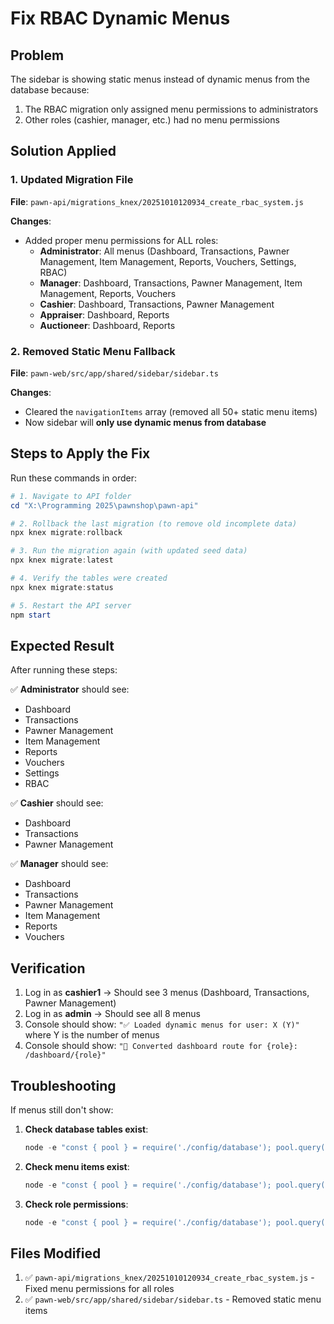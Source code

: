 # Fix RBAC Dynamic Menus

## Problem
The sidebar is showing static menus instead of dynamic menus from the database because:
1. The RBAC migration only assigned menu permissions to administrators
2. Other roles (cashier, manager, etc.) had no menu permissions

## Solution Applied

### 1. Updated Migration File
**File**: `pawn-api/migrations_knex/20251010120934_create_rbac_system.js`

**Changes**:
- Added proper menu permissions for ALL roles:
  - **Administrator**: All menus (Dashboard, Transactions, Pawner Management, Item Management, Reports, Vouchers, Settings, RBAC)
  - **Manager**: Dashboard, Transactions, Pawner Management, Item Management, Reports, Vouchers
  - **Cashier**: Dashboard, Transactions, Pawner Management
  - **Appraiser**: Dashboard, Reports
  - **Auctioneer**: Dashboard, Reports

### 2. Removed Static Menu Fallback
**File**: `pawn-web/src/app/shared/sidebar/sidebar.ts`

**Changes**:
- Cleared the `navigationItems` array (removed all 50+ static menu items)
- Now sidebar will **only use dynamic menus from database**

## Steps to Apply the Fix

Run these commands in order:

```powershell
# 1. Navigate to API folder
cd "X:\Programming 2025\pawnshop\pawn-api"

# 2. Rollback the last migration (to remove old incomplete data)
npx knex migrate:rollback

# 3. Run the migration again (with updated seed data)
npx knex migrate:latest

# 4. Verify the tables were created
npx knex migrate:status

# 5. Restart the API server
npm start
```

## Expected Result

After running these steps:

✅ **Administrator** should see:
- Dashboard
- Transactions
- Pawner Management
- Item Management
- Reports
- Vouchers
- Settings
- RBAC

✅ **Cashier** should see:
- Dashboard
- Transactions  
- Pawner Management

✅ **Manager** should see:
- Dashboard
- Transactions
- Pawner Management
- Item Management
- Reports
- Vouchers

## Verification

1. Log in as **cashier1** → Should see 3 menus (Dashboard, Transactions, Pawner Management)
2. Log in as **admin** → Should see all 8 menus
3. Console should show: `"✅ Loaded dynamic menus for user: X (Y)"` where Y is the number of menus
4. Console should show: `"🔄 Converted dashboard route for {role}: /dashboard/{role}"`

## Troubleshooting

If menus still don't show:

1. **Check database tables exist**:
   ```powershell
   node -e "const { pool } = require('./config/database'); pool.query('SELECT table_name FROM information_schema.tables WHERE table_schema = \'public\' AND table_name IN (\'menu_items\', \'roles\', \'employee_roles\', \'role_menu_permissions\') ORDER BY table_name').then(r => { console.log(r.rows); process.exit(); });"
   ```

2. **Check menu items exist**:
   ```powershell
   node -e "const { pool } = require('./config/database'); pool.query('SELECT * FROM menu_items ORDER BY order_index').then(r => { console.log(r.rows); process.exit(); });"
   ```

3. **Check role permissions**:
   ```powershell
   node -e "const { pool } = require('./config/database'); pool.query('SELECT r.name as role, m.name as menu FROM role_menu_permissions rmp JOIN roles r ON rmp.role_id = r.id JOIN menu_items m ON rmp.menu_item_id = m.id ORDER BY r.name, m.order_index').then(r => { console.log(r.rows); process.exit(); });"
   ```

## Files Modified

1. ✅ `pawn-api/migrations_knex/20251010120934_create_rbac_system.js` - Fixed menu permissions for all roles
2. ✅ `pawn-web/src/app/shared/sidebar/sidebar.ts` - Removed static menu items
